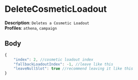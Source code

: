 # DeleteCosmeticLoadout

**Description**: `Deletes a Cosmetic Loadout` \
**Profiles**: `athena`, `campaign`

## Body
```js
{
    "index": 2, //cosmetic loadout index
    "fallbackLoadoutIndex": -1, //leave like this
    "leaveNullSlot": true //recommend leaving it like this
}
```
